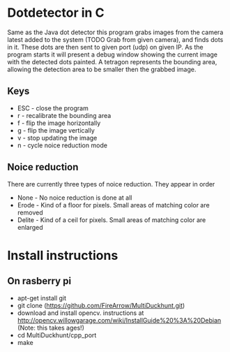 Dotdetector in C
=============

Same as the Java dot detector this program grabs images from the camera latest added to the system (TODO Grab from given camera),
and finds dots in it. These dots are then sent to given port (udp) on given IP. As the program 
starts it will present a debug window showing the current image with the detected dots painted. A tetragon 
represents the bounding area, allowing the detection area to be smaller then the grabbed image.

Keys
-----
* ESC - close the program
* r - recalibrate the bounding area
* f - flip the image horizontally
* g - flip the image vertically
* v - stop updating the image
* n - cycle noice reduction mode

Noice reduction
---------------

There are currently three types of noice reduction. They appear in order
* None - No noice reduction is done at all
* Erode - Kind of a floor for pixels. Small areas of matching color are removed
* Delite - Kind of a ceil for pixels. Small areas of matching color are enlarged


Install instructions
====================

On rasberry pi
-------------

* apt-get install git
* git clone (https://github.com/FireArrow/MultiDuckhunt.git)
* download and install opencv. instructions at http://opencv.willowgarage.com/wiki/InstallGuide%20%3A%20Debian (Note: this takes ages!)
* cd MultiDuckhunt/cpp_port
* make

